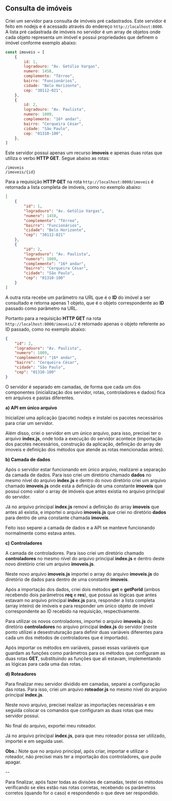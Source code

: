 
## Consulta de imóveis

Criei um servidor para consulta de imóveis pré cadastrados. Este servidor é feito em nodejs e é acessado através do endereço `http://localhost:8000`. A lista pré cadastrada de imóveis no servidor é um array de objetos onde cada objeto representa um imóvel e possui propriedades que definem o imóvel conforme exemplo abaixo:

```javascript
const imoveis = [
    {
        id: 1,
        logradouro: "Av. Getúlio Vargas",
        numero: 1458,
        complemento: "Térreo",
        bairro: "Funcionários",
        cidade: "Belo Horizonte",
        cep: "30112-021",
    },
    {
        id: 2,
        logradouro: "Av. Paulista",
        numero: 1009,
        complemento: "16º andar",
        bairro: "Cerqueira César",
        cidade: "São Paulo",
        cep: "01310-100",
    },
]
```

Este servidor possui apenas um recurso **imoveis** e apenas duas rotas que utiliza o verbo **HTTP GET**. Segue abaixo as rotas:
```
/imoveis
/imoveis/{id}
```

Para a requisição **HTTP GET** na rota `http://localhost:8000/imoveis` é retornada a lista completa de imóveis, como no exemplo abaixo:

```json
[
    {
        "id": 1,
        "logradouro": "Av. Getúlio Vargas",
        "numero": 1458,
        "complemento": "Térreo",
        "bairro": "Funcionários",
        "cidade": "Belo Horizonte",
        "cep": "30112-021"
    },
    {
        "id": 2,
        "logradouro": "Av. Paulista",
        "numero": 1009,
        "complemento": "16º andar",
        "bairro": "Cerqueira César",
        "cidade": "São Paulo",
        "cep": "01310-100"
    }
]
```

A outra rota recebe um parâmetro na URL que é o **ID** do imóvel a ser consultado e retorna apenas 1 objeto, que é o objeto correspondente ao **ID** passado como parâmetro na URL.

Portanto para a requisição **HTTP GET** na rota `http://localhost:8000/imoveis/2` é retornado apenas o objeto referente ao ID passado, como no exemplo abaixo:

```json
{
    "id": 2,
    "logradouro": "Av. Paulista",
    "numero": 1009,
    "complemento": "16º andar",
    "bairro": "Cerqueira César",
    "cidade": "São Paulo",
    "cep": "01310-100"
}
```

O servidor é separado em camadas, de forma que cada um dos componentes (inicialização dos servidor, rotas, controladores e dados) fica em arquivos e pastas diferentes.

**a) API em único arquivo**

Inicializei uma aplicação (pacote) nodejs e instalei os pacotes necessários para criar um servidor.

Além disso, criei o servidor em um único arquivo, para isso, precisei ter o arquivo **index.js**, onde toda a execução do servidor acontece (importação dos pacotes necessários, construção da aplicação, definição do array de imoveis e definição dos métodos que atende as rotas mencionadas antes).

**b) Camada de dados**

Após o servidor estar funcionando em único arquivo, realizarei a separação da camada de dados. Para isso criei um diretório chamado **dados** no mesmo nível do arquivo **index.js** e dentro do novo diretório criei um arquivo chamado **imoveis.js** onde está a definição de uma constante **imoveis** que possui como valor o array de imóveis que antes existia no arquivo principal do servidor.

Já no arquivo principal **index.js** removi a definição do array **imoveis** que antes ali existia, e importei o arquivo **imoveis.js** que criei no diretório **dados** para dentro de uma constante chamada **imoveis**.

Feito isso separei a camada de dados e a API se manteve funcionando normalmente como estava antes.

**c) Controladores**

A camada de controladores. Para isso criei um diretório chamado **controladores** no mesmo nível do arquivo principal **index.js** e dentro deste novo diretório criei um arquivo **imoveis.js**.

Neste novo arquivo **imoveis.js** importei o array do arquivo **imoveis.js** do diretório de dados para dentro de uma constante **imoveis**.

Após a importação dos dados, criei dois métodos **get** e **getPorId** (ambos recebendo dois parâmetros **req** e **res**), que possui as lógicas que antes estavam no arquivo principal **index.js** para, responder a lista completa (array inteiro) de imóveis e para responder um único objeto de imóvel correspondente ao ID recebido na requisição, respectivamente.

Para utilizar os novos controladores, importei o arquivo **imoveis.js** do diretório **controladores** no arquivo principal **index.js** do servidor (neste ponto utilizei a desestruturação para definir duas variáveis diferentes para cada um dos métodos de controladores que é importado).

Após importar os métodos em variáveis, passei essas variáveis que guardam as funções como parâmetros para os métodos que configuram as duas rotas **GET**, substituindo as funções que ali estavam, implementando as lógicas para cada uma das rotas.


**d) Roteadores**

Para finalizar meu servidor dividido em camadas, separei a configuração das rotas. Para isso, criei um arquivo **roteador.js** no mesmo nível do arquivo principal **index.js**.

Neste novo arquivo, precisei realizar as importações necessárias e em seguida colocar os comandos que configuram as duas rotas que meu servidor possui.

No final do arquivo, exportei meu roteador.

Já no arquivo principal **index.js**, para que meu roteador possa ser utilizado, importei e em seguida usei.

**Obs.:** Note que no arquivo principal, após criar, importar e utilizar o roteador, não precisei mais ter a importação dos controladores, que pude apagar.

--

Para finalizar, após fazer todas as divisões de camadas, testei os métodos verificando se eles estão nas rotas corretas, recebendo os parâmetros corretos (quando for o caso) e respondendo o que deve ser respondido.